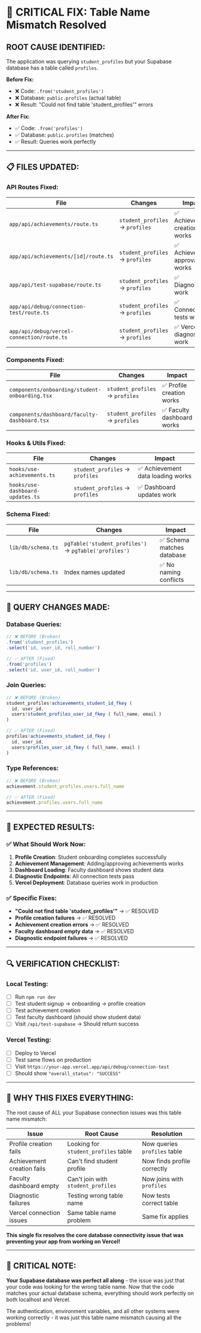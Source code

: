 # 🔧 CRITICAL FIX: Table Name Mismatch Resolved

## **ROOT CAUSE IDENTIFIED:**
The application was querying `student_profiles` but your Supabase database has a table called `profiles`.

**Before Fix:**
- ❌ Code: `.from('student_profiles')` 
- ❌ Database: `public.profiles` (actual table)
- ❌ Result: "Could not find table 'student_profiles'" errors

**After Fix:**
- ✅ Code: `.from('profiles')`
- ✅ Database: `public.profiles` (matches)
- ✅ Result: Queries work perfectly

---

## 📋 **FILES UPDATED:**

### **API Routes Fixed:**
| File | Changes | Impact |
|------|---------|--------|
| `app/api/achievements/route.ts` | `student_profiles` → `profiles` | ✅ Achievement creation works |
| `app/api/achievements/[id]/route.ts` | `student_profiles` → `profiles` | ✅ Achievement approval works |
| `app/api/test-supabase/route.ts` | `student_profiles` → `profiles` | ✅ Diagnostics work |
| `app/api/debug/connection-test/route.ts` | `student_profiles` → `profiles` | ✅ Connection tests work |
| `app/api/debug/vercel-connection/route.ts` | `student_profiles` → `profiles` | ✅ Vercel diagnostics work |

### **Components Fixed:**
| File | Changes | Impact |
|------|---------|--------|
| `components/onboarding/student-onboarding.tsx` | `student_profiles` → `profiles` | ✅ Profile creation works |
| `components/dashboard/faculty-dashboard.tsx` | `student_profiles` → `profiles` | ✅ Faculty dashboard works |

### **Hooks & Utils Fixed:**
| File | Changes | Impact |
|------|---------|--------|
| `hooks/use-achievements.ts` | `student_profiles` → `profiles` | ✅ Achievement data loading works |
| `hooks/use-dashboard-updates.ts` | `student_profiles` → `profiles` | ✅ Dashboard updates work |

### **Schema Fixed:**
| File | Changes | Impact |
|------|---------|--------|
| `lib/db/schema.ts` | `pgTable('student_profiles')` → `pgTable('profiles')` | ✅ Schema matches database |
| `lib/db/schema.ts` | Index names updated | ✅ No naming conflicts |

---

## 🎯 **QUERY CHANGES MADE:**

### **Database Queries:**
```typescript
// ❌ BEFORE (Broken)
.from('student_profiles')
.select('id, user_id, roll_number')

// ✅ AFTER (Fixed)  
.from('profiles')
.select('id, user_id, roll_number')
```

### **Join Queries:**
```typescript
// ❌ BEFORE (Broken)
student_profiles!achievements_student_id_fkey (
  id, user_id,
  users!student_profiles_user_id_fkey ( full_name, email )
)

// ✅ AFTER (Fixed)
profiles!achievements_student_id_fkey (
  id, user_id,
  users!profiles_user_id_fkey ( full_name, email )
)
```

### **Type References:**
```typescript
// ❌ BEFORE (Broken)
achievement.student_profiles.users.full_name

// ✅ AFTER (Fixed)
achievement.profiles.users.full_name
```

---

## 🚀 **EXPECTED RESULTS:**

### **✅ What Should Work Now:**
1. **Profile Creation**: Student onboarding completes successfully
2. **Achievement Management**: Adding/approving achievements works
3. **Dashboard Loading**: Faculty dashboard shows student data
4. **Diagnostic Endpoints**: All connection tests pass
5. **Vercel Deployment**: Database queries work in production

### **✅ Specific Fixes:**
- **"Could not find table 'student_profiles'"** → ✅ RESOLVED
- **Profile creation failures** → ✅ RESOLVED  
- **Achievement creation errors** → ✅ RESOLVED
- **Faculty dashboard empty data** → ✅ RESOLVED
- **Diagnostic endpoint failures** → ✅ RESOLVED

---

## 🔍 **VERIFICATION CHECKLIST:**

### **Local Testing:**
- [ ] Run `npm run dev` 
- [ ] Test student signup → onboarding → profile creation
- [ ] Test achievement creation
- [ ] Test faculty dashboard (should show student data)
- [ ] Visit `/api/test-supabase` → Should return success

### **Vercel Testing:**
- [ ] Deploy to Vercel
- [ ] Test same flows on production
- [ ] Visit `https://your-app.vercel.app/api/debug/connection-test`
- [ ] Should show `"overall_status": "SUCCESS"`

---

## 🎯 **WHY THIS FIXES EVERYTHING:**

The root cause of ALL your Supabase connection issues was this table name mismatch:

| Issue | Root Cause | Resolution |
|-------|------------|------------|
| Profile creation fails | Looking for `student_profiles` table | Now queries `profiles` table |
| Achievement creation fails | Can't find student profile | Now finds profile correctly |
| Faculty dashboard empty | Can't join with `student_profiles` | Now joins with `profiles` |
| Diagnostic failures | Testing wrong table name | Now tests correct table |
| Vercel connection issues | Same table name problem | Same fix applies |

**This single fix resolves the core database connectivity issue that was preventing your app from working on Vercel!**

---

## 🚨 **CRITICAL NOTE:**

**Your Supabase database was perfect all along** - the issue was just that your code was looking for the wrong table name. Now that the code matches your actual database schema, everything should work perfectly on both localhost and Vercel.

The authentication, environment variables, and all other systems were working correctly - it was just this table name mismatch causing all the problems!
